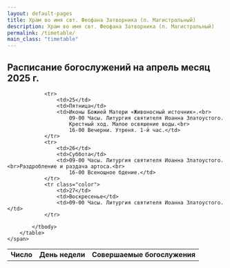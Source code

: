 ```yaml
---
layout: default-pages
title: Храм во имя свт. Феофана Затворника (п. Магистральный)
description: Храм во имя свт. Феофана Затворника (п. Магистральный)
permalink: /timetable/
main_class: "timetable"
---
```



<div class="header">
    <h2>
        Расписание богослужений на апрель месяц 2025 г.
    </h2>
</div>
<div class="lorem">
    <span>
        <table class="table-timetable">
            <tbody>
                <tr>
                    <td><strong>Число</strong></td>
                    <td><strong>День недели</strong></td>
                    <td><strong>Совершаемые богослужения</strong></td>
                </tr>
                <!--<tr>
                                        <td>14 апреля</td>
                                        <td>Понедельник</td>
                                        <td>
                                            09:00 3, 6, 9 часы. Изобразительны. Вечерня с Литургией Преждеосвященных
                                            Даров.<br>
                                            16:00 Утреня. 1-й час
                                        </td>
                                    </tr>
                                    <tr>
                                        <td>15 апреля</td>
                                        <td>Вторник</td>
                                        <td>
                                            09:00 3, 6, 9 часы. Изобразительны. Вечерня с Литургией Преждеосвященных
                                            Даров.<br>
                                            16:00 Утреня. 1-й час
                                        </td>
                                    </tr>
                                    <tr>
                                        <td>16 апреля</td>
                                        <td>Среда</td>
                                        <td>
                                            09:00 3, 6, 9 часы. Изобразительны. Вечерня с Литургией Преждеосвященных
                                            Даров.<br>
                                            16:00 Утреня. 1-й час
                                        </td>
                                    </tr>
                                    <tr>
                                        <td>17 апреля</td>
                                        <td>Четверг</td>
                                        <td>
                                            09:00 3, 6, 9 часы. Изобразительны. Вечерня с Литургией святителя Василия
                                            Великого.<br>
                                            16:00 Утреня - Евангелия Последования Святых Страстей Господа нашего Иисуса
                                            Христа.
                                        </td>
                                    </tr>-->

                <tr>
                    <td>25</td>
                    <td>Пятница</td>
                    <td>Иконы Божией Матери «Живоносный источник».<br>
                        09-00 Часы. Литургия святителя Иоанна Златоустого.
                        Крестный ход. Малое освяшение воды.<br>
                        16-00 Вечерни. Утреня. 1-й час.</td>
                </tr>
                <tr>
                    <td>26</td>
                    <td>Суббота</td>
                    <td>09-00 Часы. Литургия святителя Иоанна Златоустого. <br>Раздробление и раздача артоса.<br>
                        16-00 Всенощное бдение.</td>
                </tr>
                <tr class="color">
                    <td>27</td>
                    <td>Воскресенье</td>
                    <td>09-00 Часы. Литургия святителя Иоанна Златоустого.</td>
                </tr>

            </tbody>
        </table>
    </span>
</div>